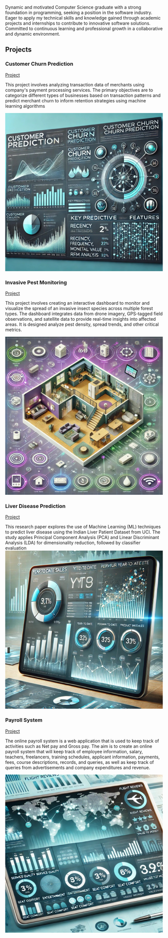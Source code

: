 Dynamic and motivated Computer Science graduate with a strong foundation in programming, seeking a position in the software industry. Eager to apply my technical skills and knowledge gained through academic projects and internships to contribute to innovative software solutions. Committed to continuous learning and professional growth in a collaborative and dynamic environment. 

## Projects
### Customer Churn Prediction
[Project](https://github.com/Gnanu123/Churn-prediction)

This project involves analyzing transaction data of merchants using company's payment processing services. The primary objectives are to categorize different types of businesses based on transaction patterns and predict merchant churn to inform retention strategies using machine learning algorithms

![EEG Band Discovery](imagesAA/customerchurnimage-ezgif.com-webp-to-jpg-converter.jpg)

### Invasive Pest Monitoring
[Project](https://github.com/Gnanu123/Smart-Home-system-design)

This project involves creating an interactive dashboard to monitor and visualize the spread of an invasive insect species across multiple forest types. The dashboard integrates data from drone imagery, GPS-tagged field observations, and satellite data to provide real-time insights into affected areas. It is designed analyze pest density, spread trends, and other critical metrics.


![Bike Study](imagesAA/smarthome-ezgif.com-webp-to-jpg-converter.jpg)

### Liver Disease Prediction 
[Project](https://github.com/Gnanu123/Sales-performance-PowerBI)

This research paper explores the use of Machine Learning (ML) techniques to predict liver disease using the Indian Liver Patient Dataset from UCI. The study applies Principal Component Analysis (PCA) and Linear Discriminant Analysis (LDA) for dimensionality reduction, followed by classifier evaluation
![Project](imagesAA/sales-ezgif.com-webp-to-jpg-converter.jpg)

### Payroll System
[Project](https://github.com/Gnanu123/Flight-ratings---Tableau)

The online payroll system is a web application that is used to keep track of activities such as Net pay and Gross pay. The aim is to create an online payroll system that will keep track of employee information, salary, teachers, freelancers, training schedules, applicant information, payments, fees, course descriptions, records, and queries, as well as keep track of queries from advertisements and company expenditures and revenue.

![Bike Study](imagesAA/flightratings-ezgif.com-webp-to-jpg-converter.jpg)


